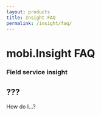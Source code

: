 ```yaml
---
layout: products
title: Insight FAQ
permalink: /insight/faq/
---
```


# mobi.Insight FAQ

### Field service insight

## ???

How do I...?